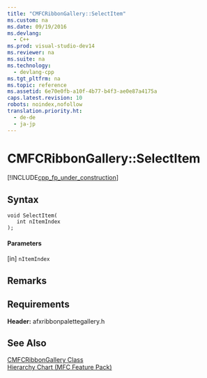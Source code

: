 ```yaml
---
title: "CMFCRibbonGallery::SelectItem"
ms.custom: na
ms.date: 09/19/2016
ms.devlang: 
  - C++
ms.prod: visual-studio-dev14
ms.reviewer: na
ms.suite: na
ms.technology: 
  - devlang-cpp
ms.tgt_pltfrm: na
ms.topic: reference
ms.assetid: 6e70e0fb-a10f-4b77-b4f3-ae0e87a4175a
caps.latest.revision: 10
robots: noindex,nofollow
translation.priority.ht: 
  - de-de
  - ja-jp
---
```

# CMFCRibbonGallery::SelectItem
[!INCLUDE[cpp_fp_under_construction](../vs140/includes/cpp_fp_under_construction_md.md)]  
  
## Syntax  
  
```  
void SelectItem(  
   int nItemIndex  
);  
```  
  
#### Parameters  
 [in] `nItemIndex`  
  
## Remarks  
  
## Requirements  
 **Header:** afxribbonpalettegallery.h  
  
## See Also  
 [CMFCRibbonGallery Class](../vs140/CMFCRibbonGallery-Class.md)   
 [Hierarchy Chart (MFC Feature Pack)](../vs140/Hierarchy-Chart.md)